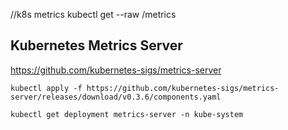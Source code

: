 

//k8s metrics
kubectl get --raw /metrics


## Kubernetes Metrics Server
https://github.com/kubernetes-sigs/metrics-server
```
kubectl apply -f https://github.com/kubernetes-sigs/metrics-server/releases/download/v0.3.6/components.yaml

kubectl get deployment metrics-server -n kube-system
```